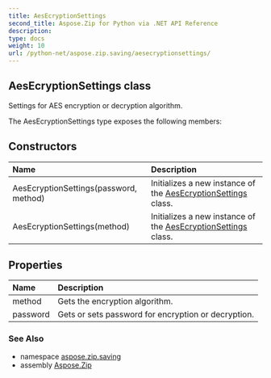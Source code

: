 ```yaml
---
title: AesEcryptionSettings
second_title: Aspose.Zip for Python via .NET API Reference
description: 
type: docs
weight: 10
url: /python-net/aspose.zip.saving/aesecryptionsettings/
---
```


## AesEcryptionSettings class

Settings for AES encryption or decryption algorithm.

The AesEcryptionSettings type exposes the following members:
## Constructors
| Name | Description |
| :- | :- |
|AesEcryptionSettings(password, method)|Initializes a new instance of the [AesEcryptionSettings](/zip/python-net/aspose.zip.saving/aesecryptionsettings/) class.|
|AesEcryptionSettings(method)|Initializes a new instance of the [AesEcryptionSettings](/zip/python-net/aspose.zip.saving/aesecryptionsettings/) class.|
## Properties
| Name | Description |
| :- | :- |
|method|Gets the encryption algorithm.|
|password|Gets or sets password for encryption or decryption.|

### See Also

* namespace [aspose.zip.saving](/zip/python-net/aspose.zip.saving/)
* assembly [Aspose.Zip](/zip/python-net/)

